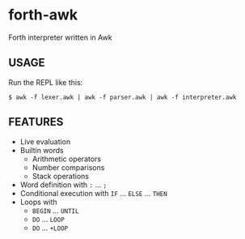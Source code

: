 # forth-awk

Forth interpreter written in Awk

## USAGE

Run the REPL like this:

```console
$ awk -f lexer.awk | awk -f parser.awk | awk -f interpreter.awk
```

## FEATURES

- Live evaluation
- Builtin words
  - Arithmetic operators
  - Number comparisons
  - Stack operations
- Word definition with `:` ... `;`
- Conditional execution with `IF` ... `ELSE` ... `THEN`
- Loops with
  - `BEGIN` ... `UNTIL`
  - `DO` ... `LOOP`
  - `DO` ... `+LOOP`
